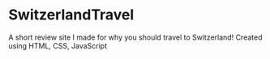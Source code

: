 # SwitzerlandTravel
A short review site I made for why you should travel to Switzerland! Created using HTML, CSS, JavaScript
